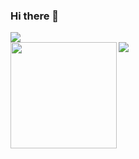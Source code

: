 ### Hi there 👋

<!--
**topazape/topazape** is a ✨ _special_ ✨ repository because its `README.md` (this file) appears on your GitHub profile.

Here are some ideas to get you started:

- 🔭 I’m currently working on ...
- 🌱 I’m currently learning ...
- 👯 I’m looking to collaborate on ...
- 🤔 I’m looking for help with ...
- 💬 Ask me about ...
- 📫 How to reach me: ...
- 😄 Pronouns: ...
- ⚡ Fun fact: ...
-->

<a href="https://github.com/anuraghazra/github-readme-stats">
  <img align="center" src="https://github-readme-stats.vercel.app/api/top-langs/?hide=jupyter%20notebook&layout=compact&username=topazape" />
</a>


<div>
  <img height="170" align="left" src="https://github-readme-stats.vercel.app/api?username=topazape&count_private=true&include_all_commits=true" />
  <img src="https://github-readme-stats.vercel.app/api/top-langs/?username=topazape&layout=compact&hide=jupyter%20notebook" />
</div>

